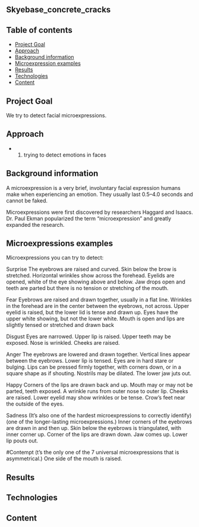 ## Skyebase_concrete_cracks

## Table of contents
* [Project Goal](#general-info)
* [Approach](#general-info)
* [Background information](#general-info)
* [Microexpression examples](#general-info)
* [Results](#results)
* [Technologies](#technologies)
* [Content](#content)

## Project Goal
We try to detect facial microexpressions.

## Approach

- 1) trying to detect emotions in faces

## Background information

A microexpression is a very brief, involuntary facial expression humans make when experiencing
an emotion. They usually last 0.5–4.0 seconds and cannot be faked.

Microexpressions were first discovered by researchers Haggard and Isaacs.
Dr. Paul Ekman popularized the term “microexpression” and greatly expanded the research.

## Microexpressions examples

Microexpressions you can try to detect:

Surprise
The eyebrows are raised and curved.
Skin below the brow is stretched.
Horizontal wrinkles show across the forehead.
Eyelids are opened, white of the eye showing above and below.
Jaw drops open and teeth are parted but there is no tension or stretching of the mouth.

Fear
Eyebrows are raised and drawn together, usually in a flat line.
Wrinkles in the forehead are in the center between the eyebrows, not across.
Upper eyelid is raised, but the lower lid is tense and drawn up.
Eyes have the upper white showing, but not the lower white.
Mouth is open and lips are slightly tensed or stretched and drawn back

Disgust
Eyes are narrowed.
Upper lip is raised.
Upper teeth may be exposed.
Nose is wrinkled.
Cheeks are raised.

Anger
The eyebrows are lowered and drawn together.
Vertical lines appear between the eyebrows.
Lower lip is tensed.
Eyes are in hard stare or bulging.
Lips can be pressed firmly together, with corners down, or in a square shape as if shouting.
Nostrils may be dilated.
The lower jaw juts out.

Happy
Corners of the lips are drawn back and up.
Mouth may or may not be parted, teeth exposed.
A wrinkle runs from outer nose to outer lip.
Cheeks are raised.
Lower eyelid may show wrinkles or be tense.
Crow’s feet near the outside of the eyes.

Sadness
(It’s also one of the hardest microexpressions to correctly identify)
(one of the longer-lasting microexpressions.)
Inner corners of the eyebrows are drawn in and then up.
Skin below the eyebrows is triangulated, with inner corner up.
Corner of the lips are drawn down.
Jaw comes up.
Lower lip pouts out.

#Contempt
(t’s the only one of the 7 universal microexpressions that is asymmetrical.)
One side of the mouth is raised.


## Results


## Technologies


	
## Content




















